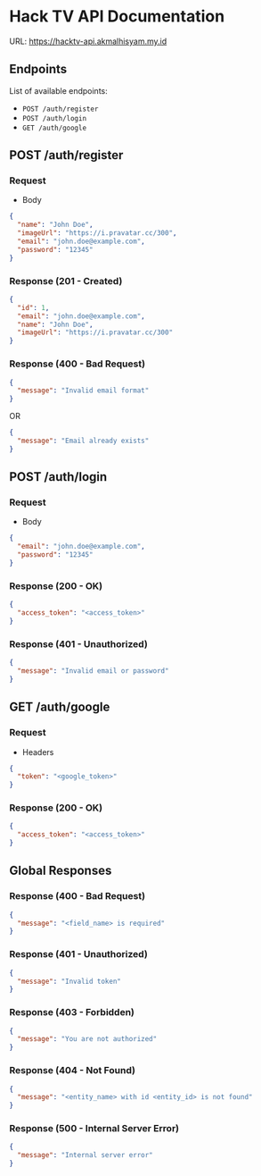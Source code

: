 # Hack TV API Documentation

URL: https://hacktv-api.akmalhisyam.my.id

## Endpoints

List of available endpoints:

- `POST /auth/register`
- `POST /auth/login`
- `GET /auth/google`

## POST /auth/register

### Request

- Body

```json
{
  "name": "John Doe",
  "imageUrl": "https://i.pravatar.cc/300",
  "email": "john.doe@example.com",
  "password": "12345"
}
```

### Response (201 - Created)

```json
{
  "id": 1,
  "email": "john.doe@example.com",
  "name": "John Doe",
  "imageUrl": "https://i.pravatar.cc/300"
}
```

### Response (400 - Bad Request)

```json
{
  "message": "Invalid email format"
}
```

OR

```json
{
  "message": "Email already exists"
}
```

## POST /auth/login

### Request

- Body

```json
{
  "email": "john.doe@example.com",
  "password": "12345"
}
```

### Response (200 - OK)

```json
{
  "access_token": "<access_token>"
}
```

### Response (401 - Unauthorized)

```json
{
  "message": "Invalid email or password"
}
```

## GET /auth/google

### Request

- Headers

```json
{
  "token": "<google_token>"
}
```

### Response (200 - OK)

```json
{
  "access_token": "<access_token>"
}
```

## Global Responses

### Response (400 - Bad Request)

```json
{
  "message": "<field_name> is required"
}
```

### Response (401 - Unauthorized)

```json
{
  "message": "Invalid token"
}
```

### Response (403 - Forbidden)

```json
{
  "message": "You are not authorized"
}
```

### Response (404 - Not Found)

```json
{
  "message": "<entity_name> with id <entity_id> is not found"
}
```

### Response (500 - Internal Server Error)

```json
{
  "message": "Internal server error"
}
```
